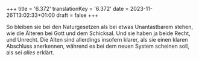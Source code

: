 +++
title = '6.372'
translationKey = '6.372'
date = 2023-11-26T13:02:33+01:00
draft = false
+++

So bleiben sie bei den Naturgesetzen als bei etwas Unantastbarem stehen, wie die Älteren bei Gott und dem Schicksal.
Und sie haben ja beide Recht, und Unrecht. Die Alten sind allerdings insofern klarer, als sie einen klaren Abschluss anerkennen, während es bei dem neuen System scheinen soll, als sei <em class="germph">alles</em> erklärt.
